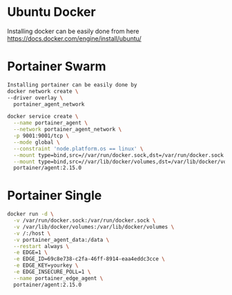 # Ubuntu Docker
Installing docker can be easily done from here https://docs.docker.com/engine/install/ubuntu/

# Portainer Swarm
```bash
Installing portainer can be easily done by 
docker network create \
--driver overlay \
  portainer_agent_network

docker service create \
  --name portainer_agent \
  --network portainer_agent_network \
  -p 9001:9001/tcp \
  --mode global \
  --constraint 'node.platform.os == linux' \
  --mount type=bind,src=//var/run/docker.sock,dst=/var/run/docker.sock \
  --mount type=bind,src=//var/lib/docker/volumes,dst=/var/lib/docker/volumes \
  portainer/agent:2.15.0
  ```
# Portainer Single
```bash
docker run -d \
  -v /var/run/docker.sock:/var/run/docker.sock \
  -v /var/lib/docker/volumes:/var/lib/docker/volumes \
  -v /:/host \
  -v portainer_agent_data:/data \
  --restart always \
  -e EDGE=1 \
  -e EDGE_ID=69c8e738-c2fa-46ff-8914-eaa4eddc3cce \
  -e EDGE_KEY=yourkey \
  -e EDGE_INSECURE_POLL=1 \
  --name portainer_edge_agent \
  portainer/agent:2.15.0
  ```
  